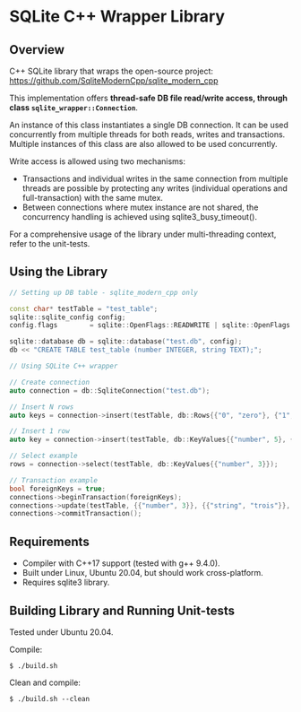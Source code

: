 # SQLite C++ Wrapper Library

## Overview

C++ SQLite library that wraps the open-source project:
https://github.com/SqliteModernCpp/sqlite_modern_cpp

This implementation offers **thread-safe DB file read/write access, through class `sqlite_wrapper::Connection`**.

An instance of this class instantiates a single DB connection. It can be used concurrently from multiple threads for both reads, writes and transactions.
Multiple instances of this class are also allowed to be used concurrently.

Write access is allowed using two mechanisms:
- Transactions and individual writes in the same connection from multiple threads are possible by protecting any writes (individual operations and full-transaction) with the same mutex.
- Between connections where mutex instance are not shared, the concurrency handling is achieved using sqlite3_busy_timeout().

For a comprehensive usage of the library under multi-threading context, refer to the unit-tests.

## Using the Library

```cpp
// Setting up DB table - sqlite_modern_cpp only

const char* testTable = "test_table";
sqlite::sqlite_config config;
config.flags        = sqlite::OpenFlags::READWRITE | sqlite::OpenFlags::CREATE;

sqlite::database db = sqlite::database("test.db", config);
db << "CREATE TABLE test_table (number INTEGER, string TEXT);";

// Using SQLite C++ wrapper

// Create connection
auto connection = db::SqliteConnection("test.db");

// Insert N rows
auto keys = connection->insert(testTable, db::Rows{{"0", "zero"}, {"1", "one"}, {"2", "two"}, {"3", "three"}, {"4", "four"}}, false);

// Insert 1 row
auto key = connection->insert(testTable, db::KeyValues{{"number", 5}, {"string", "five"}}, false);

// Select example
rows = connection->select(testTable, db::KeyValues{{"number", 3}});

// Transaction example
bool foreignKeys = true;
connections->beginTransaction(foreignKeys);
connections->update(testTable, {{"number", 3}}, {{"string", "trois"}}, true);
connections->commitTransaction();
```

## Requirements

- Compiler with C++17 support (tested with g++ 9.4.0).
- Built under Linux, Ubuntu 20.04, but should work cross-platform.
- Requires sqlite3 library.

## Building Library and Running Unit-tests

Tested under Ubuntu 20.04.

Compile:

    $ ./build.sh

Clean and compile:

    $ ./build.sh --clean
